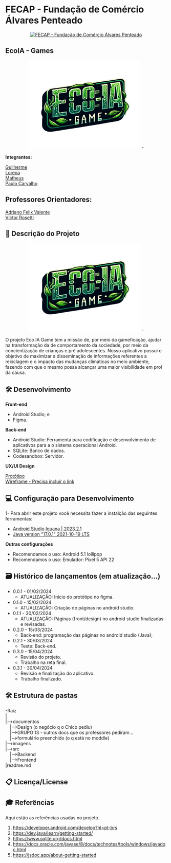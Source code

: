 # FECAP - Fundação de Comércio Álvares Penteado

<p align="center">
<a href= "https://www.fecap.br/"><img src="https://encrypted-tbn0.gstatic.com/images?q=tbn:ANd9GcRhZPrRa89Kma0ZZogxm0pi-tCn_TLKeHGVxywp-LXAFGR3B1DPouAJYHgKZGV0XTEf4AE&usqp=CAU" alt="FECAP - Fundação de Comércio Álvares Penteado" border="0"  width="275rem" height="255rem"></a>
</p>

## EcoIA - Games

<p align="center">
<img src="https://github.com/2024-1-NADS3/Projeto12/blob/main/app/src/main/res/drawable/logotransparente.png?raw=true" alt="WWC" border="0"  width="350px" height="275px">
-
</p>

<b> Integrantes: </b>

<a href="/">Guilherme</a>
<br>
<a href="/">Lorena</a>
<br>
<a href="/">Matheus</a>
<br>
<a href="">Paulo Carvalho</a>

## Professores Orientadores:

<a href="https://www.linkedin.com/in/adriano-valente-534576135/">Adriano Felix Valente</a>
<br>
<a href="/">Victor Rosetti</a>

## 💬 Descrição do Projeto

<p align="center">
<img src="https://github.com/2024-1-NADS3/Projeto12/blob/main/app/src/main/res/drawable/logotransparente.png?raw=true" alt="WWC" border="0"  width="350px" height="275px">
-
</p>

O projeto Eco IA Game tem a missão de, por meio da gameficação, ajudar na transformação da de comportamento da sociedade, por meio da concientização de crianças e pré adolescentes. Nosso aplicativo possui o objetivo de maximizar a disseminação de informações referentes a reciclagem e o impacto das mudanças climáticas no meio ambiente, fazendo com que o mesmo possa alcançar uma maior visibilidade em prol da causa.

## 🛠️ Desenvolvimento

<b>Front-end</b>

- Android Studio; e 
- Figma.

<b>Back-end</b>

- Android Studio: Ferramenta para codificação e desenvolvimento de aplicativos para a o sistema operacional Android.
- SQLite: Banco de dados.
- Codesandbox: Servidor.

<b>UX/UI Design</b>

<a href="https://www.figma.com/file/VpLBbIkSAuBErivsno4sY3?node-id=0:1&locale=en&type=design">Protótipo</a>
<br>
<a href="/">Wireframe - Precisa incluir o link</a>
<br>

## 💻 Configuração para Desenvolvimento

1- Para abrir este projeto você necessita fazer a instalção das seguintes ferramentas:

- <a href="https://developer.android.com/studio?gad_source=1&gclid=Cj0KCQjw2uiwBhCXARIsACMvIU1GVQCo_wPJf2YdcSfEj22uxcBZSt8uQJVw6qJXkUsINjMRQcwj_ScaAsvwEALw_wcB&gclsrc=aw.ds&hl=pt-br">Android Studio Iguana | 2023.2.1</a><br> 
- <a href="https://www.oracle.com/java/technologies/javase/jdk17-archive-downloads.html">Java version "17.0.1" 2021-10-19 LTS</a><br> 

<b>Outras configurações</b>

- Recomendamos o uso: Android 5.1 lollipop
- Recomendamos o uso: Emulador: Pixel 5 API 22

## 🗃 Histórico de lançamentos (em atualização...)

- 0.0.1 - 01/02/2024
  - ATUALIZAÇÃO: Início do protótipo no figma.
- 0.1.0 - 15/02/2024
  - ATUALIZAÇÃO: Criação de páginas no android studio.
- 0.1.1 - 30/02/2024
  - ATUALIZAÇÃO: Páginas (front/design) no android studio finalizadas e revisadas.
- 0.2.0 - 15/03/2024
  - Back-end: programação das páginas no android studio (Java);
- 0.2.1 - 30/03/2024
  - Teste: Back-end.
- 0.3.0 - 15/04/2024
  - Revisão do projeto.
  - Trabalho na reta final.
- 0.3.1 - 30/04/2024
  - Revisão e finalização do aplicativo.
  - Trabalho finalizado.

## 🛠 Estrutura de pastas

-Raiz<br>
|<br>
|-->documentos<br>
&emsp;|-->Design (o negócio q o Chico pediu)<br>
&emsp;|-->GRUPO 13 - outros docs que os professores pediram...<br>
&emsp;|-->formulário preenchido (o q está no moddle)<br>
|-->imagens<br>
|-->src<br>
&emsp;|-->Backend<br>
&emsp;|-->Frontend<br>
|readme.md<br>

## 📋 Licença/License

## 🎓 Referências

Aqui estão as referências usadas no projeto.

1. <https://developer.android.com/develop?hl=pt-brs>
2. <https://dev.java/learn/getting-started/>
3. <https://www.sqlite.org/docs.html>
4. <https://docs.oracle.com/javase/8/docs/technotes/tools/windows/javadoc.html>
5. <https://jsdoc.app/about-getting-started>

